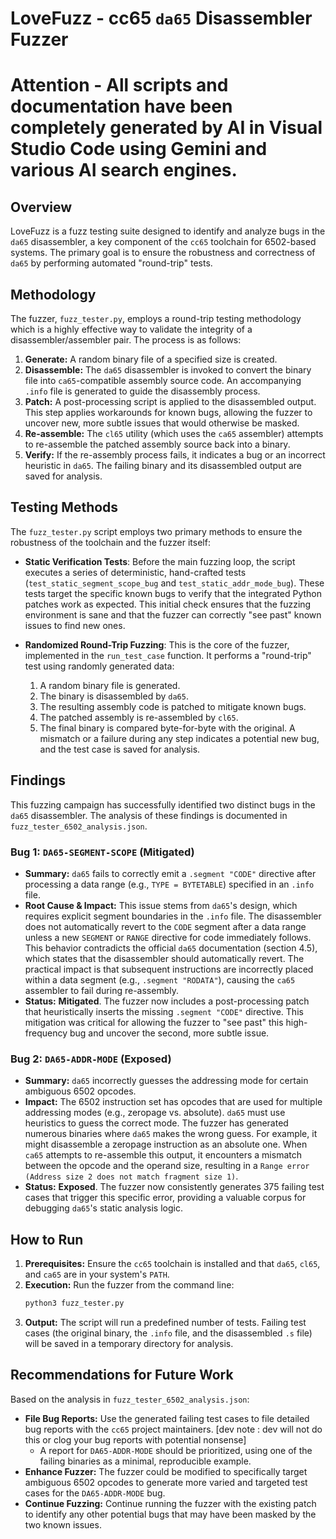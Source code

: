  # LoveFuzz - cc65 `da65` Disassembler Fuzzer

 # Attention - All scripts and documentation have been completely generated by AI in Visual Studio Code using Gemini and various AI search engines.

 ## Overview
 
LoveFuzz is a fuzz testing suite designed to identify and analyze bugs in the `da65` disassembler, a key component of the `cc65` toolchain for 6502-based systems. The primary goal is to ensure the robustness and correctness of `da65` by performing automated "round-trip" tests.
 
 ## Methodology
 
 The fuzzer, `fuzz_tester.py`, employs a round-trip testing methodology which is a highly effective way to validate the integrity of a disassembler/assembler pair. The process is as follows:
 
 1.  **Generate:** A random binary file of a specified size is created.
 2.  **Disassemble:** The `da65` disassembler is invoked to convert the binary file into `ca65`-compatible assembly source code. An accompanying `.info` file is generated to guide the disassembly process.
 3.  **Patch:** A post-processing script is applied to the disassembled output. This step applies workarounds for known bugs, allowing the fuzzer to uncover new, more subtle issues that would otherwise be masked.
 4.  **Re-assemble:** The `cl65` utility (which uses the `ca65` assembler) attempts to re-assemble the patched assembly source back into a binary.
 5.  **Verify:** If the re-assembly process fails, it indicates a bug or an incorrect heuristic in `da65`. The failing binary and its disassembled output are saved for analysis.
 
## Testing Methods

The `fuzz_tester.py` script employs two primary methods to ensure the robustness of the toolchain and the fuzzer itself:

*   **Static Verification Tests**: Before the main fuzzing loop, the script executes a series of deterministic, hand-crafted tests (`test_static_segment_scope_bug` and `test_static_addr_mode_bug`). These tests target the specific known bugs to verify that the integrated Python patches work as expected. This initial check ensures that the fuzzing environment is sane and that the fuzzer can correctly "see past" known issues to find new ones.

*   **Randomized Round-Trip Fuzzing**: This is the core of the fuzzer, implemented in the `run_test_case` function. It performs a "round-trip" test using randomly generated data:
    1.  A random binary file is generated.
    2.  The binary is disassembled by `da65`.
    3.  The resulting assembly code is patched to mitigate known bugs.
    4.  The patched assembly is re-assembled by `cl65`.
    5.  The final binary is compared byte-for-byte with the original. A mismatch or a failure during any step indicates a potential new bug, and the test case is saved for analysis.

 ## Findings
 
 This fuzzing campaign has successfully identified two distinct bugs in the `da65` disassembler. The analysis of these findings is documented in `fuzz_tester_6502_analysis.json`.
 
 ### Bug 1: `DA65-SEGMENT-SCOPE` (Mitigated)
 
 *   **Summary:** `da65` fails to correctly emit a `.segment "CODE"` directive after processing a data range (e.g., `TYPE = BYTETABLE`) specified in an `.info` file.
 *   **Root Cause & Impact:** This issue stems from `da65`'s design, which requires explicit segment boundaries in the `.info` file. The disassembler does not automatically revert to the `CODE` segment after a data range unless a new `SEGMENT` or `RANGE` directive for code immediately follows. This behavior contradicts the official `da65` documentation (section 4.5), which states that the disassembler should automatically revert. The practical impact is that subsequent instructions are incorrectly placed within a data segment (e.g., `.segment "RODATA"`), causing the `ca65` assembler to fail during re-assembly.
 *   **Status:** **Mitigated**. The fuzzer now includes a post-processing patch that heuristically inserts the missing `.segment "CODE"` directive. This mitigation was critical for allowing the fuzzer to "see past" this high-frequency bug and uncover the second, more subtle issue.
 
 ### Bug 2: `DA65-ADDR-MODE` (Exposed)
 
 *   **Summary:** `da65` incorrectly guesses the addressing mode for certain ambiguous 6502 opcodes.
 *   **Impact:** The 6502 instruction set has opcodes that are used for multiple addressing modes (e.g., zeropage vs. absolute). `da65` must use heuristics to guess the correct mode. The fuzzer has generated numerous binaries where `da65` makes the wrong guess. For example, it might disassemble a zeropage instruction as an absolute one. When `ca65` attempts to re-assemble this output, it encounters a mismatch between the opcode and the operand size, resulting in a `Range error (Address size 2 does not match fragment size 1)`.
 *   **Status:** **Exposed**. The fuzzer now consistently generates 375 failing test cases that trigger this specific error, providing a valuable corpus for debugging `da65`'s static analysis logic.
 
 ## How to Run
 
 1.  **Prerequisites:** Ensure the `cc65` toolchain is installed and that `da65`, `cl65`, and `ca65` are in your system's `PATH`.
 2.  **Execution:** Run the fuzzer from the command line:
     ```bash
     python3 fuzz_tester.py
     ```
 3.  **Output:** The script will run a predefined number of tests. Failing test cases (the original binary, the `.info` file, and the disassembled `.s` file) will be saved in a temporary directory for analysis.
 
 ## Recommendations for Future Work
 
 Based on the analysis in `fuzz_tester_6502_analysis.json`:
 
 *   **File Bug Reports:** Use the generated failing test cases to file detailed bug reports with the `cc65` project maintainers. [dev note : dev will not do this or clog your bug reports with potential nonsense]
     *   A report for `DA65-ADDR-MODE` should be prioritized, using one of the failing binaries as a minimal, reproducible example.
 *   **Enhance Fuzzer:** The fuzzer could be modified to specifically target ambiguous 6502 opcodes to generate more varied and targeted test cases for the `DA65-ADDR-MODE` bug.
 *   **Continue Fuzzing:** Continue running the fuzzer with the existing patch to identify any other potential bugs that may have been masked by the two known issues.
